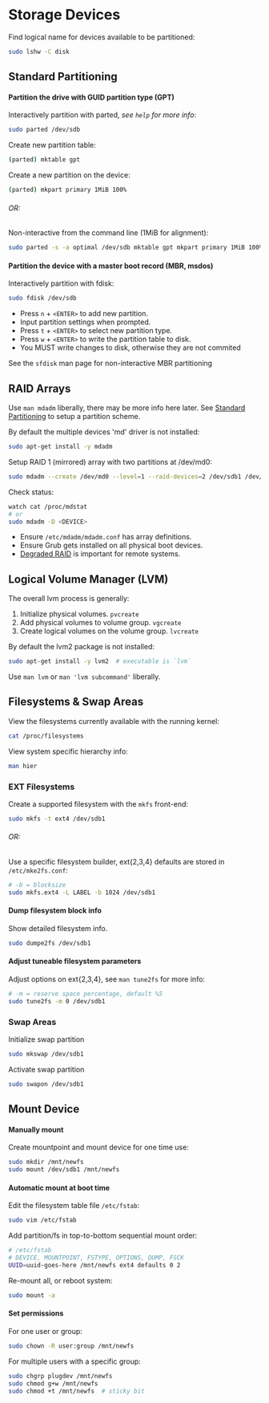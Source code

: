 # Storage Devices

Find logical name for devices available to be partitioned:
```bash
sudo lshw -C disk
```

## Standard Partitioning

#### Partition the drive with GUID partition type (GPT)

Interactively partition with parted, _see `help` for more info_:
```bash
sudo parted /dev/sdb
```

Create new partition table:
```bash
(parted) mktable gpt
```

Create a new partition on the device:
```bash
(parted) mkpart primary 1MiB 100%
```
###### OR:

Non-interactive from the command line (1MiB for alignment):
```bash
sudo parted -s -a optimal /dev/sdb mktable gpt mkpart primary 1MiB 100%
```

#### Partition the device with a master boot record (MBR, msdos)

Interactively partition with fdisk:
```bash
sudo fdisk /dev/sdb
```

+ Press `n` + `<ENTER>` to add new partition.
+ Input partition settings when prompted.
+ Press `t` + `<ENTER>` to select new partition type.
+ Press `w` + `<ENTER>` to write the partition table to disk.
+ You MUST write changes to disk, otherwise they are not commited

See the `sfdisk` man page for non-interactive MBR partitioning

## RAID Arrays

Use `man mdadm` liberally, there may be more info here later. See [Standard Partitioning](#standard-partitioning) to setup a partition scheme.

By default the multiple devices 'md' driver is not installed:
```bash
sudo apt-get install -y mdadm
```

Setup RAID 1 (mirrored) array with two partitions at /dev/md0:
```bash
sudo mdadm --create /dev/md0 --level=1 --raid-devices=2 /dev/sdb1 /dev/sdc1
```

Check status:
```bash
watch cat /proc/mdstat
# or
sudo mdadm -D <DEVICE>
```

+ Ensure `/etc/mdadm/mdadm.conf` has array definitions.
+ Ensure Grub gets installed on all physical boot devices.
+ [Degraded RAID](https://help.ubuntu.com/14.04/serverguide/advanced-installation.html#raid-degraded) is important for remote systems.


## Logical Volume Manager (LVM)

The overall lvm process is generally:

1. Initialize physical volumes. `pvcreate`
2. Add physical volumes to volume group. `vgcreate`
3. Create logical volumes on the volume group. `lvcreate`


By default the lvm2 package is not installed:
```bash
sudo apt-get install -y lvm2  # executable is `lvm`
```

Use `man lvm` or `man 'lvm subcommand'` liberally.

## Filesystems & Swap Areas

View the filesystems currently available with the running kernel:
```bash
cat /proc/filesystems
```

View system specific hierarchy info:
```bash
man hier
```

### EXT Filesystems

Create a supported filesystem with the `mkfs` front-end:
```bash
sudo mkfs -t ext4 /dev/sdb1
```

###### OR:

Use a specific filesystem builder, ext{2,3,4} defaults are stored in `/etc/mke2fs.conf`:
```bash
# -b = blocksize
sudo mkfs.ext4 -L LABEL -b 1024 /dev/sdb1
```

#### Dump filesystem block info

Show detailed filesystem info.
```bash
sudo dumpe2fs /dev/sdb1
```

#### Adjust tuneable filesystem parameters

Adjust options on ext{2,3,4}, see `man tune2fs` for more info:
```bash
# -m = reserve space percentage, default %5
sudo tune2fs -m 0 /dev/sdb1
```

### Swap Areas

Initialize swap partition
```bash
sudo mkswap /dev/sdb1
```

Activate swap partition
```bash
sudo swapon /dev/sdb1
```
## Mount Device

#### Manually mount

Create mountpoint and mount device for one time use:
```bash
sudo mkdir /mnt/newfs
sudo mount /dev/sdb1 /mnt/newfs
```

#### Automatic mount at boot time

Edit the filesystem table file `/etc/fstab`:
```bash
sudo vim /etc/fstab
```

Add partition/fs in top-to-bottom sequential mount order:
```bash
# /etc/fstab
# DEVICE, MOUNTPOINT, FSTYPE, OPTIONS, DUMP, FSCK
UUID=uuid-goes-here /mnt/newfs ext4 defaults 0 2
```

Re-mount all, or reboot system:
```bash
sudo mount -a
```

#### Set permissions

For one user or group:
```bash
sudo chown -R user:group /mnt/newfs
```

For multiple users with a specific group:
```bash
sudo chgrp plugdev /mnt/newfs
sudo chmod g+w /mnt/newfs
sudo chmod +t /mnt/newfs  # sticky bit
```
